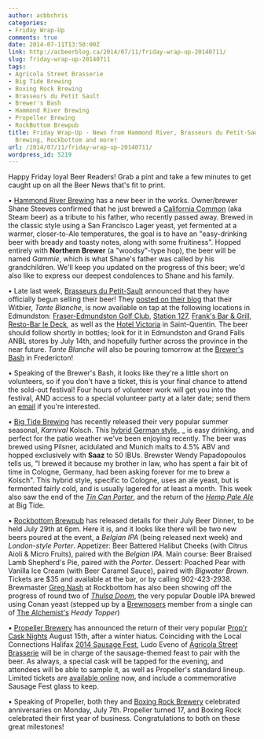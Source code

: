 ```yaml
---
author: acbbchris
categories:
- Friday Wrap-Up
comments: true
date: 2014-07-11T13:50:00Z
link: http://acbeerblog.ca/2014/07/11/friday-wrap-up-20140711/
slug: friday-wrap-up-20140711
tags:
- Agricola Street Brasserie
- Big Tide Brewing
- Boxing Rock Brewing
- Brasseurs du Petit Sault
- Brewer's Bash
- Hammond River Brewing
- Propeller Brewing
- RockBottom Brewpub
title: Friday Wrap-Up - News from Hammond River, Brasseurs du Petit-Sault, Big Tide
  Brewing, Rockbottom and more!
url: /2014/07/11/friday-wrap-up-20140711/
wordpress_id: 5219
---
```


Happy Friday loyal Beer Readers! Grab a pint and take a few minutes to get caught up on all the Beer News that's fit to print.

• [Hammond River Brewing](https://www.facebook.com/hammondriverbrewery) has a new beer in the works. Owner/brewer Shane Steeves confirmed that he just brewed a [California Common](http://www.bjcp.org/2008styles/style07.php#1b) (aka Steam beer) as a tribute to his father, who recently passed away. Brewed in the classic style using a San Francisco Lager yeast, yet fermented at a warmer, closer-to-Ale temperatures, the goal is to have an "easy-drinking beer with bready and toasty notes, along with some fruitiness". Hopped entirely with **Northern Brewer** (a "woodsy"-type hop), the beer will be named _Gammie_, which is what Shane's father was called by his grandchildren. We'll keep you updated on the progress of this beer; we'd also like to express our deepest condolences to Shane and his family.

• Late last week, [Brasseurs du Petit-Sault](http://brasseurspetitsault.com/) announced that they have officially begun selling their beer! They [posted on their blog](http://petitsault.com/en/blog/28-tante-blanche-a-le-gout-de-sortir) that their Witbier, _Tante Blanche_, is now available on tap at the following locations in Edmundston: [Fraser-Edmundston Golf Club](http://www.golfedmundston.com/), [Station 127](http://www.station127.com/en/), [Frank's Bar & Grill](http://franksgrill.ca/), [Resto-Bar le Deck](http://tourismedmundston.com/en/oumanger.php?item=Resto-Bar+le+Deck&itemnum=22), as well as the [Hotel Victoria](http://www.saintquentin.nb.ca/en/tourism/accommodations-and-restaurants) in Saint-Quentin. The beer should follow shortly in bottles; look for it in Edmundston and Grand Falls ANBL stores by July 14th, and hopefully further across the province in the near future. _Tante Blanche_ will also be pouring tomorrow at the [Brewer's Bash](http://www.brewersbash.picaroons.ca/) in Fredericton!

• Speaking of the Brewer's Bash, it looks like they're a little short on volunteers, so if you don't have a ticket, this is your final chance to attend the sold-out festival! Four hours of volunteer work will get you into the festival, AND access to a special volunteer party at a later date; send them an [email](mailto:volunteer<at>picaroons.ca) if you're interested.

• [Big Tide Brewing](http://www.bigtidebrew.com/) has recently released their very popular summer seasonal, _Karnival_ Kolsch. This [hybrid German style](http://www.bjcp.org/2008styles/style06.php#1c)_ _ is easy drinking, and perfect for the patio weather we've been enjoying recently. The beer was brewed using  Pilsner, acidulated and Munich malts to 4.5% ABV and hopped exclusively with **Saaz** to 50 IBUs. Brewster Wendy Papadopoulos tells us, "I  brewed it because my brother in law, who has spent a fair bit of time in Cologne, Germany, had been asking forever for me to brew a Kolsch". This hybrid style, specific to Cologne, uses an ale yeast, but is fermented fairly cold, and is usually lagered for at least a month. This week also saw the end of the [_Tin Can Porter_](http://atlanticcanadabeerblog.wordpress.com/2014/06/20/friday-wrap-up-6/), and the return of the [_Hemp Pale Ale_](http://atlanticcanadabeerblog.wordpress.com/2014/05/23/friday-wrap-up-20140523/) at Big Tide.

• [Rockbottom Brewpub](http://rockbottombrewpub.ca/) has released details for their July Beer Dinner, to be held July 29th at 6pm. Here it is, and it looks like there will be two new beers poured at the event, a _Belgian IPA_ (being released next week) and _London-style Porter_. Appetizer: Beer Battered Halibut Cheeks (with Citrus Aioli & Micro Fruits), paired with the _Belgian IPA_. Main course: Beer Braised Lamb Shepherd's Pie, paired with the _Porter_. Dessert: Poached Pear with Vanilla Ice Cream (with Beer Caramel Sauce), paired with _Bigwater Brown_. Tickets are $35 and available at the bar, or by calling 902-423-2938. Brewmaster [Greg Nash](https://twitter.com/__NASH__) at Rockbottom has also been showing off the progress of round two of [_Thulsa Doom_](http://rockbottombrewpub.blogspot.ca/2014/04/thulsa-doom-dipa.html), the very popular Double IPA brewed using Conan yeast (stepped up by a [Brewnosers](http://brewnosers.org/) member from a single can of [The Alchemist's](http://alchemistbeer.com/) _Heady Topper_)

• [Propeller Brewery](http://www.drinkpropeller.ca/) has announced the return of their very popular [Prop'r Cask Nights](http://www.drinkpropeller.ca/content/Cask_Night) August 15th, after a winter hiatus. Coinciding with the Local Connections Halifax [2014 Sausage Fest](http://localconnections.ca/events/view/408/sausage-fest-2014), Ludo Eveno of [Agricola Street Brasserie](http://agricolastreet.ca/) will be in charge of the sausage-themed feast to pair with the beer. As always, a special cask will be tapped for the evening, and attendees will be able to sample it, as well as Propeller's standard lineup. Limited tickets are [available online](https://www.eventbrite.ca/e/propr-cask-night-ft-agricola-st-brasserie-tickets-12180312643) now, and include a commemorative Sausage Fest glass to keep.

• Speaking of Propeller, both they and [Boxing Rock Brewery](http://www.boxingrock.ca/) celebrated anniversaries on Monday, July 7th. Propeller turned 17, and Boxing Rock celebrated their first year of business. Congratulations to both on these great milestones!
